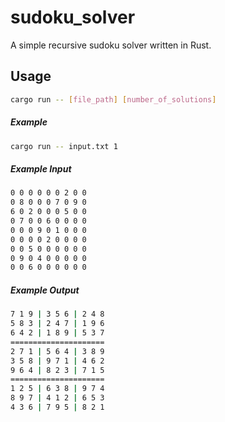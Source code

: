 # sudoku_solver

A simple recursive sudoku solver written in Rust.

## Usage
```bash
cargo run -- [file_path] [number_of_solutions]
 ```
 
 ##### Example
 ``` bash
 cargo run -- input.txt 1
 ```
 
 ##### Example Input
 ``` bash
0 0 0 0 0 0 2 0 0 
0 8 0 0 0 7 0 9 0 
6 0 2 0 0 0 5 0 0 
0 7 0 0 6 0 0 0 0
0 0 0 9 0 1 0 0 0 
0 0 0 0 2 0 0 0 0 
0 0 5 0 0 0 0 0 0
0 9 0 4 0 0 0 0 0 
0 0 6 0 0 0 0 0 0
 ```
 ##### Example Output
 ``` bash
7 1 9 | 3 5 6 | 2 4 8 
5 8 3 | 2 4 7 | 1 9 6 
6 4 2 | 1 8 9 | 5 3 7 
=====================
2 7 1 | 5 6 4 | 3 8 9 
3 5 8 | 9 7 1 | 4 6 2 
9 6 4 | 8 2 3 | 7 1 5 
=====================
1 2 5 | 6 3 8 | 9 7 4 
8 9 7 | 4 1 2 | 6 5 3 
4 3 6 | 7 9 5 | 8 2 1 
